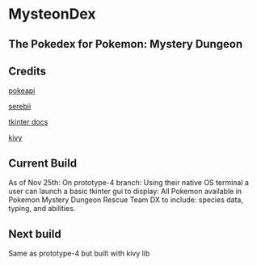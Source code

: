 # MysteonDex
## The Pokedex for Pokemon: Mystery Dungeon

## Credits
[pokeapi](pokeapi.co)

[serebii](serebii.net/dungeonrescueteamdx/pokemon.shtml)

[tkinter docs](tkdocs.com/)

[kivy](kivy.org)

## Current Build
As of Nov 25th: 
  On prototype-4 branch:
    Using their native OS terminal a user can launch a basic tkinter gui to display:
      All Pokemon available in Pokemon Mystery Dungeon Rescue Team DX to include:
        species data, 
        typing, and 
        abilities.
 ## Next build
 Same as prototype-4 but built with kivy lib
